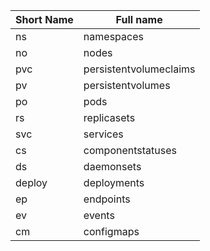 |  Short Name |        Full name             |
| ------------| ---------------------------  |
|  ns         |  namespaces                  |
|  no         |  nodes                       |
|  pvc        |  persistentvolumeclaims      |
|  pv         |  persistentvolumes           |
|  po         |  pods                        |
|  rs         |  replicasets                 |
|  svc        |  services                    |
|  cs         |  componentstatuses           |
|  ds         |  daemonsets                  |
|  deploy     |  deployments                 |
|  ep         |  endpoints                   |
|  ev         |  events                      |
|  cm        |  configmaps                     |

